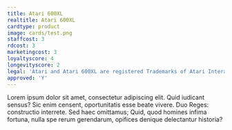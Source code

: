 ```yaml
---
title: Atari 600XL
realtitle: Atari 600XL
cardtype: product
image: cards/test.png
staffcost: 3
rdcost: 3
marketingcost: 3
loyaltyscore: 4
longevityscore: 2
legal: 'Atari and Atari 600XL are registered Trademarks of Atari Interactive, Inc'
approved: 'Y'
---
```


Lorem ipsum dolor sit amet, consectetur adipiscing elit. Quid iudicant sensus? Sic enim censent, oportunitatis esse beate vivere. Duo Reges: constructio interrete. Sed haec omittamus; Quid, quod homines infima fortuna, nulla spe rerum gerendarum, opifices denique delectantur historia?

